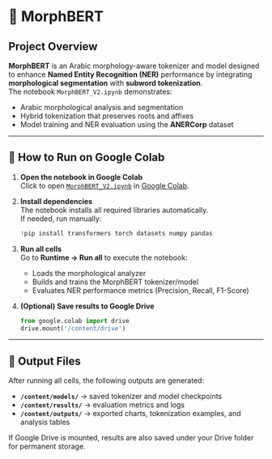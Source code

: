 # 🧠 MorphBERT

## Project Overview

**MorphBERT** is an Arabic morphology-aware tokenizer and model designed to enhance **Named Entity Recognition (NER)** performance by integrating **morphological segmentation** with **subword tokenization**.  
The notebook `MorphBERT_V2.ipynb` demonstrates:  
- Arabic morphological analysis and segmentation  
- Hybrid tokenization that preserves roots and affixes  
- Model training and NER evaluation using the **ANERCorp** dataset  

---

## 🚀 How to Run on Google Colab

1. **Open the notebook in Google Colab**  
   Click to open [`MorphBERT_V2.ipynb`](./MorphBERT_V2.ipynb) in [Google Colab](https://colab.research.google.com/).

2. **Install dependencies**  
   The notebook installs all required libraries automatically.  
   If needed, run manually:
   ```python
   !pip install transformers torch datasets numpy pandas
   ```

3. **Run all cells**  
   Go to **Runtime → Run all** to execute the notebook:  
   - Loads the morphological analyzer  
   - Builds and trains the MorphBERT tokenizer/model  
   - Evaluates NER performance metrics (Precision, Recall, F1-Score)

4. **(Optional) Save results to Google Drive**  
   ```python
   from google.colab import drive
   drive.mount('/content/drive')
   ```

---

## 📂 Output Files

After running all cells, the following outputs are generated:

- **`/content/models/`** → saved tokenizer and model checkpoints  
- **`/content/results/`** → evaluation metrics and logs  
- **`/content/outputs/`** → exported charts, tokenization examples, and analysis tables  

If Google Drive is mounted, results are also saved under your Drive folder for permanent storage.
